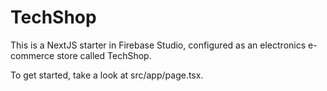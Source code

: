 # TechShop

This is a NextJS starter in Firebase Studio, configured as an electronics e-commerce store called TechShop.

To get started, take a look at src/app/page.tsx.
